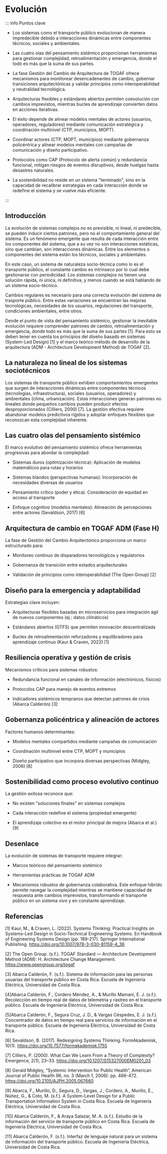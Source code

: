 # Evolución 

::: info Puntos clave
- Los sistemas como el transporte público evolucionan de manera impredecible debido a interacciones dinámicas entre componentes técnicos, sociales y ambientales.

- Las cuatro olas del pensamiento sistémico proporcionan herramientas para gestionar complejidad, retroalimentación y emergencia, donde el todo es más que la suma de sus partes.

- La fase Gestión del Cambio de Arquitectura de TOGAF ofrece mecanismos para monitorear desencadenantes de cambio, gobernar transiciones arquitectónicas y validar principios como interoperabilidad y neutralidad tecnológica.

- Arquitecturas flexibles y estándares abiertos permiten coevolución con cambios imprevistos, mientras bucles de aprendizaje convierten datos en acciones iterativas.

- El éxito depende de alinear modelos mentales de actores (usuarios, operadores, reguladores) mediante comunicación estratégica y coordinación multinivel (CTP, municipios, MOPT).

- Coordinar actores (CTP, MOPT, municipios) mediante gobernanza policéntrica y alinear modelos mentales con campañas de comunicación y diseño participativo.

- Protocolos como CAP (Protocolo de alerta común) y redundancia funcional, mitigan riesgos de eventos disruptivos, desde huelgas hasta desastres naturales.

- La sostenibilidad no reside en un sistema "terminado", sino en la capacidad de recalibrar estrategias en cada interacción donde se redefine el sistema y se vuelve más eficiente.

:::

## Introducción

La evolución de sistemas complejos no es previsible, ni lineal, ni predecible, se pueden inducir ciertos patrones, pero no el comportamiento general del sistema. Es un fenómeno emergente que resulta de cada interacción entre los componentes del sistema, que a su vez no son interacciones estáticas, sino que cambian, son interacciones dinámicas. Entre los elementos o componentes del sistema están los técnicos, sociales y ambientales.

En este caso, un sistema de naturaleza socio-técnica como lo es el transporte público, el constante cambio es intrínseco por lo cual debe gestionarse con periodicidad. Los sistemas complejos no tienen una solución rápida, ni única, ni definitiva, y menos cuando se está hablando de un sistema socio-técnico.

Cambios regulares es necesario para una correcta evolución del sistema de trasporte público. Entre estas variaciones se encuentran las mejoras tecnológicas, necesidades de los usuarios, regulaciones del transporte, condiciones ambientales, entre otros.

Desde el punto de vista del pensamiento sistémico, gestionar la inevitable evolución requiere comprender patrones de cambio, retroalimentación y emergencia, donde todo es más que la suma de sus partes [1]. Para esto se deben tener en cuenta los principios del diseño basado en sistemas (System-Led Design) [1] y el marco teórico método de desarrollo de la arquitectura (ADM - Architecture Development Method) de TOGAF [2].

## La naturaleza no lineal de los sistemas sociotécnicos
Los sistemas de transporte público exhiben comportamientos emergentes que surgen de interacciones dinámicas entre componentes técnicos (tecnologías, infraestructura), sociales (usuarios, operadores) y ambientales (clima, urbanización). Estas interacciones generan patrones no lineales donde pequeños cambios pueden producir efectos desproporcionados (Cilliers, 2000) [7]. La gestión efectiva requiere abandonar modelos predictivos rígidos y adoptar enfoques flexibles que reconozcan esta complejidad inherente.

## Las cuatro olas del pensamiento sistémico
El marco evolutivo del pensamiento sistémico ofrece herramientas progresivas para abordar la complejidad:

- Sistemas duros (optimización técnica): Aplicación de modelos matemáticos para rutas y horarios

- Sistemas blandos (perspectivas humanas): Incorporación de necesidades diversas de usuarios

- Pensamiento crítico (poder y ética): Consideración de equidad en acceso al transporte

- Enfoque cognitivo (modelos mentales): Alineación de percepciones entre actores (Sevaldson, 2017) [6]

## Arquitectura de cambio en TOGAF ADM (Fase H)

La fase de Gestión del Cambio Arquitectónico proporciona un marco estructurado para:

- Monitoreo continuo de disparadores tecnológicos y regulatorios

- Gobernanza de transición entre estados arquitecturales

- Validación de principios como interoperabilidad (The Open Group) [2]

## Diseño para la emergencia y adaptabilidad

Estrategias clave incluyen:

- Arquitecturas flexibles basadas en microservicios para integración ágil de nuevos componentes (ej.: datos climáticos)

- Estándares abiertos (GTFS) que permiten innovación descentralizada

- Bucles de retroalimentación reforzadores y equilibradores para aprendizaje continuo (Kaur & Craven, 2022) [1]

## Resiliencia operativa y gestión de crisis

Mecanismos críticos para sistemas robustos:

- Redundancia funcional en canales de información (electrónicos, físicos)

- Protocolos CAP para manejo de eventos extremos

- Indicadores sistémicos tempranos que detectan patrones de crisis (Abarca Calderón) [3]

## Gobernanza policéntrica y alineación de actores

Factores humanos determinantes:

- Modelos mentales compartidos mediante campañas de comunicación

- Coordinación multinivel entre CTP, MOPT y municipios

- Diseño participativo que incorpora diversas perspectivas (Midgley, 2006) [8]

## Sostenibilidad como proceso evolutivo continuo

La gestión exitosa reconoce que:

- No existen "soluciones finales" en sistemas complejos

- Cada interacción redefine el sistema (propiedad emergente)

- El aprendizaje colectivo es el motor principal de mejora (Abarca et al.) [9]

## Desenlace

La evolución de sistemas de transporte requiere integrar:

- Marcos teóricos del pensamiento sistémico

- Herramientas prácticas de TOGAF ADM

- Mecanismos robustos de gobernanza colaborativa. Este enfoque híbrido permite navegar la complejidad mientras se mantiene capacidad de respuesta ante cambios imprevistos, transformando el transporte público en un sistema vivo y en constante aprendizaje.




## Referencias

[1] Kaur, M., & Craven, L. (2022). Systems Thinking: Practical Insights on Systems-Led Design in Socio-Technical Engineering Systems. En Handbook of Engineering Systems Design (pp. 189-217). Springer International Publishing. https://doi.org/10.1007/978-3-030-81159-4_36

[2] The Open Group. (s.f.). TOGAF Standard — Architecture Development Method (ADM): H. Architecture Change Management. https://www.opengroup.org/togaf

[3] Abarca Calderón, F. (s.f.). Sistema de información para las personas usuarias del transporte público en Costa Rica. Escuela de Ingeniería Eléctrica, Universidad de Costa Rica.

[4]Abarca Calderón, F., Cordero Méndez, A., & Murillo Mamani, E. J. (s.f.). Recolección en tiempo real de datos de telemetría y rastreo en el transporte público. Escuela de Ingeniería Eléctrica, Universidad de Costa Rica.

[5]Abarca Calderón, F., Segura Cruz, J. D., & Vargas Céspedes, E. J. (s.f.). Concentrador de datos en tiempo real para servicios de información en el transporte público. Escuela de Ingeniería Eléctrica, Universidad de Costa Rica.

[6] Sevaldson, B. (2017). Redesigning Systems Thinking. FormAkademisk, 10(1). https://doi.org/10.7577/formakademisk.1755

[7] Cilliers, P. (2000). What Can We Learn From a Theory of Complexity? Emergence, 2(1), 23–33. https://doi.org/10.1207/S15327000EM0201_03

[8] Gerald Midgley, “Systemic Intervention for Public Health”, American Journal of Public Health 96, no. 3 (March 1, 2006): pp. 466-472. https://doi.org/10.2105/AJPH.2005.067660

[9] Abarca, F., Murillo, D., Segura, D., Vargas, J., Cordero, A., Murillo, E., Núñez, G., & Coto, M. (s.f.). A System-Level Design for a Public Transportation Information System in Costa Rica. Escuela de Ingeniería Eléctrica, Universidad de Costa Rica.

[10] Abarca Calderón, F., & Araya Salazar, M. A. (s.f.). Estudio de la información del servicio de transporte público en Costa Rica. Escuela de Ingeniería Eléctrica, Universidad de Costa Rica.

[11] Abarca Calderón, F. (s.f.). Interfaz de lenguaje natural para un sistema de información del transporte público. Escuela de Ingeniería Eléctrica, Universidad de Costa Rica.

